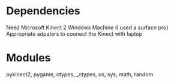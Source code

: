 # Dependencies
Need Microsoft Kinect 2
Windows Machine (I used a surface pro)
Appropriate adpaters to coonect the Kinect with laptop

# Modules
pykinect2,
pygame,
ctypes,
_ctypes,
os,
sys,
math,
random

